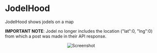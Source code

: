 # JodelHood
 JodelHood shows jodels on a map

**IMPORTANT NOTE**: Jodel no longer includes the location ("lat":0, "lng":0) from which a post was made in their API response.

<p align="center">
  <img src="http://i.imgur.com/i1gDQqd.png" alt="Screenshot"/>
</p>
